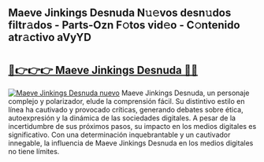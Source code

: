 ## Maeve Jinkings Desnuda N𝚞𝚎vos desn𝚞dos filtr𝚊dos - Parts-Ozn F𝚘tos vid𝚎o - C𝚘ntenido atr𝚊ctivo aVyYD

# <h2><a href="http://mb1frdz.tromn.icu/?c=Maeve+Jinkings+Desnuda">🔗👉👉👉 Maeve Jinkings Desnuda 🔗🔗</a></h2>

[![Maeve Jinkings Desnuda nuevo](https://i.imgur.com/pEAQMta.gif)](http://mb1frdz.tromn.icu/?c=Maeve+Jinkings+Desnuda)
Maeve Jinkings Desnuda, un personaje complejo y polarizador, elude la comprensión fácil. Su distintivo estilo en línea ha cautivado y provocado críticas, generando debates sobre ética, autoexpresión y la dinámica de las sociedades digitales. A pesar de la incertidumbre de sus próximos pasos, su impacto en los medios digitales es significativo. Con una determinación inquebrantable y un cautivador innegable, la influencia de Maeve Jinkings Desnuda en los medios digitales no tiene límites.
